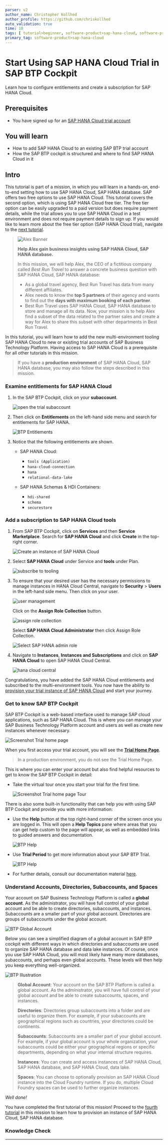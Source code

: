 ```yaml
---
parser: v2
author_name: Christopher Kollhed
author_profile: https://github.com/chriskollhed
auto_validation: true
time: 10
tags: [ tutorial>beginner, software-product>sap-hana-cloud, software-product-function>sap-btp-cockpit]
primary_tag: software-product>sap-hana-cloud
---
```


# Start Using SAP HANA Cloud Trial in SAP BTP Cockpit
<!-- description --> Learn how to configure entitlements and create a subscription for SAP HANA Cloud.

## Prerequisites
- You have signed up for an [SAP HANA Cloud trial account](hana-cloud-mission-trial-1)

## You will learn
- How to add SAP HANA Cloud to an existing SAP BTP trial account
- How the SAP BTP cockpit is structured and where to find SAP HANA Cloud in it

## Intro
This tutorial is part of a mission, in which you will learn in a hands-on, end-to-end setting how to use SAP HANA Cloud, SAP HANA database. SAP offers two free options to use SAP HANA Cloud. This tutorial covers the second option, which is using SAP HANA Cloud free tier. The free tier option can be easily upgraded to a paid version but does require payment details, while the trial allows you to use SAP HANA Cloud in a test environment and does not require payment details to sign up. If you would like to learn more about the free tier option (SAP HANA Cloud trial), navigate to the [next tutorial](hana-cloud-mission-trial-2-ft).


>![Alex Banner](banner-alex.png)
>
> **Help Alex gain business insights using SAP HANA Cloud, SAP HANA database.**
>
> In this mission, we will help Alex, the CEO of a fictitious company called *Best Run Travel* to answer a concrete business question with SAP HANA Cloud, SAP HANA database:
>
> * As a global travel agency, Best Run Travel has data from many different affiliates.
> * Alex needs to know the **top 5 partners** of their agency and wants to find out the **days with maximum booking of each partner**.
> * Best Run Travel uses SAP HANA Cloud, SAP HANA database to store and manage all its data. Now, your mission is to help Alex find a subset of the data related to the partner sales and create a way for Alex to share this subset with other departments in Best Run Travel.

 In this tutorial, you will learn how to add the new multi-environment tooling SAP HANA Cloud to new or existing trial accounts of SAP Business Technology Platform. Having access to SAP HANA Cloud is a prerequisite for all other tutorials in this mission.

> If you have a **production environment** of SAP HANA Cloud, SAP HANA database, you may also follow the steps described in this mission.

### Examine entitlements for SAP HANA Cloud

1.	In the SAP BTP Cockpit, click on your **subaccount**.
  
    ![open the trial subaccount](subaccount.png)

2.	Then click on **Entitlements** on the left-hand side menu and search for entitlements for SAP HANA.

    ![BTP Entitlements](BTP-entitlements.png)

3.	Notice that the following entitlements are shown.

    - SAP HANA Cloud: 
      * `tools (Application)`
      * `hana-cloud-connection`
      * `hana`
      * `relational-data-lake`

    - SAP HANA Schemas & HDI Containers: 
      * `hdi-shared`
      * `schema`
      * `securestore`

### Add a subscription to SAP HANA Cloud tools

1. From SAP BTP Cockpit, click on **Services** and then **Service Marketplace**.  Search for **SAP HANA Cloud** and click **Create** in the top-right corner. 

    ![Create an instance of SAP HANA Cloud](create-instance.png)
  
2. Select **SAP HANA Cloud** under Service and **tools** under Plan.  

    ![subscribe to tooling](subscribe-to-tooling-existing-acct.png)

3. To ensure that your desired user has the necessary permissions to manage instances in HANA Cloud Central, navigate to **Security** > **Users** in the left-hand side menu. Then click on your user.  

    ![user management](user-mgmt.png)

    Click on the **Assign Role Collection** button.

    ![assign role collection](assign-role.png)  

    Select **SAP HANA Cloud Administrator** then click Assign Role Collection.

    ![Select SAP HANA admin role](role-selected.png)

4. Navigate to **Instances**, **Instances and Subscriptions** and click on **SAP HANA Cloud** to open SAP HANA Cloud Central.   

    ![hana cloud central](hcc-app.png)



Congratulations, you have added the SAP HANA Cloud entitlements and subscribed to the multi-environment tools.  You now have the ability to [provision your trial instance of SAP HANA Cloud](hana-cloud-mission-trial-3) and start your journey.

### Get to know SAP BTP Cockpit
SAP BTP Cockpit is a web-based interface used to manage SAP cloud applications, such as SAP HANA Cloud. This is where you can manage your SAP Business Technology Platform account and users as well as create new instances whenever necessary.  

![Screenshot Trial home page](ss-09-trial-home-page.png)

When you first access your trial account, you will see the [**Trial Home Page**](https://account.hanatrial.ondemand.com/trial/#/home/trial).

> In a production environment, you do not see the Trial Home Page.

This is where you can enter your account but also find helpful resources to get to know the SAP BTP Cockpit in detail:

- Take the virtual tour once you start your trial for the first time.

    ![Screenshot Trial home page Tour](ss-10-trial-home-page-tour.png)

There is also some built-in functionality that can help you with using SAP BTP Cockpit and provide you with more information:

-	Use the **Help** button at the top right-hand corner of the screen once you are logged in. This will open a **Help Topics** pane where areas that you can get help custom to the page will appear, as well as embedded links to guided answers and documentation.

    ![BTP Help](BTP-help-trial.png)

-   Use **Trial Period** to get more information about your SAP BTP Trial.

    ![BTP Help](BTP-trial-period.png)

-	For further details, consult our documentation material [here](https://help.sap.com/docs/btp).


### Understand Accounts, Directories, Subaccounts, and Spaces
Your account on SAP Business Technology Platform is called a **global account**. As the administrator, you will have full control of your global account and be able to create directories, subaccounts, and instances. Subaccounts are a smaller part of your global account. Directories are groups of subaccounts under the global account.

![BTP Global Account](BTP-global-account.png)

Below you can see a simplified diagram of a global account in SAP BTP cockpit with different ways in which directories and  subaccounts are used to organize SAP HANA database and data lake instances.  Of course, once you use SAP HANA Cloud, you will most likely have many more databases, subaccounts, and perhaps even global accounts. These levels will then help you keep everything well-organized.

![BTP Illustration](btp-org-illustration.png)

> **Global Account**: Your account on the SAP BTP Platform is called a global account. As the administrator, you will have full control of your global account and be able to create subaccounts, spaces, and instances.
>
> **Directories**: Directories group subaccounts into a folder and are useful to organize them. For example, if your subaccounts are geographical regions such as countries, your directories could be continents.
>
> **Subaccounts**: Subaccounts are a smaller part of your global account. For example, if your global account is your whole organization, your subaccounts could be either your geographical regions or specific departments, depending on what your internal structure requires.
>
> **Instances**: You can create and access instances of SAP HANA Cloud, SAP HANA database, and SAP HANA Cloud, data lake.
>
> **Spaces**: You can choose to optionally provision an SAP HANA Cloud instance into the Cloud Foundry runtime.  If you do, multiple Cloud Foundry spaces can be used to further organize instances.

*Well done!*

You have completed the first tutorial of this mission! Proceed to the [fourth tutorial](hana-cloud-mission-trial-3) in this mission to learn how to provision an instance of SAP HANA Cloud, SAP HANA database.

### Knowledge Check


---
